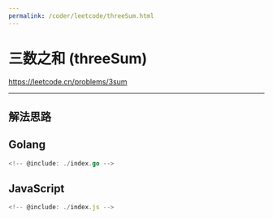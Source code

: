 ```yaml
---
permalink: /coder/leetcode/threeSum.html
---
```


# 三数之和 (threeSum)

https://leetcode.cn/problems/3sum

---

## 解法思路

## Golang

```go
<!-- @include: ./index.go -->
```

## JavaScript

```js
<!-- @include: ./index.js -->
```
